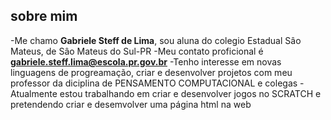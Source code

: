 ## sobre mim ##
-Me chamo **Gabriele Steff de Lima**, sou aluna do colegio Estadual Sâo Mateus, de Sâo Mateus do Sul-PR
-Meu contato proficional é **gabriele.steff.lima@escola.pr.gov.br**
-Tenho interesse em novas linguagens de progreamação, criar e desenvolver projetos com meu professor da diciplina de PENSAMENTO COMPUTACIONAL e colegas 
-Atualmente estou trabalhando em criar e desenvolver jogos no SCRATCH e pretendendo criar e desemvolver uma página html na web 
